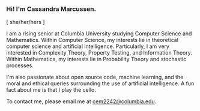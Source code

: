 ### Hi! I'm Cassandra Marcussen. 
\[ she/her/hers \]

I am a rising senior at Columbia University studying Computer Science and Mathematics. Within Computer Science, my interests lie in theoretical computer science and artificial intelligence. Particularly, I am very interested in Complexity Theory, Property Testing, and Information Theory. Within Mathematics, my interests lie in Probability Theory and stochastic processes.

I'm also passionate about open source code, machine learning, and the moral and ethical queries surrounding the use of artificial intelligence. A fun fact about me is that I play the cello.

To contact me, please email me at cem2242@columbia.edu.

<!--
**cassmarcussen/cassmarcussen** is a ✨ _special_ ✨ repository because its `README.md` (this file) appears on your GitHub profile.

Here are some ideas to get you started:

- 🔭 I’m currently working on ...
- 🌱 I’m currently learning ...
- 👯 I’m looking to collaborate on ...
- 🤔 I’m looking for help with ...
- 💬 Ask me about ...
- 📫 How to reach me: ...
- 😄 Pronouns: ...
- ⚡ Fun fact: ...
-->
